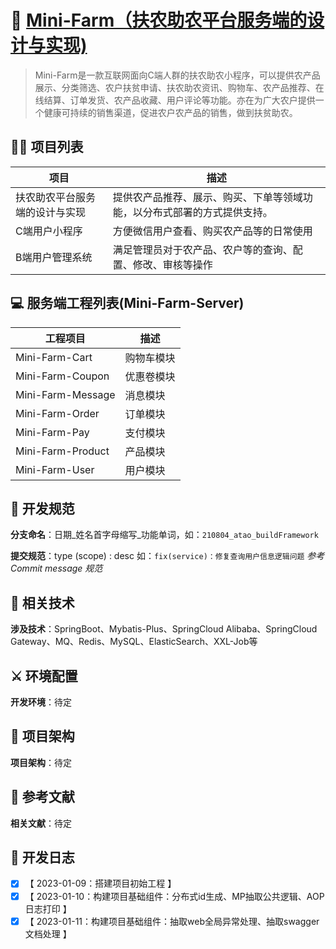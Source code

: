 🍃 [Mini-Farm（扶农助农平台服务端的设计与实现)](https://ukkhp7b2c4.feishu.cn/docx/R4xcdE0YhoUdz0xbDzicByhPnoh)
========================================
> Mini-Farm是一款互联网面向C端人群的扶农助农小程序，可以提供农产品展示、分类筛选、农户扶贫申请、扶农助农资讯、购物车、农产品推荐、在线结算、订单发货、农产品收藏、用户评论等功能。亦在为广大农户提供一个健康可持续的销售渠道，促进农户农产品的销售，做到扶贫助农。

## 🧑‍💻 项目列表

|    项目      | 描述                            | 
| ----------- | ------------------------------- 
| 扶农助农平台服务端的设计与实现  | 提供农产品推荐、展示、购买、下单等领域功能，以分布式部署的方式提供支持。    |
| C端用户小程序                | 方便微信用户查看、购买农产品等的日常使用        |
| B端用户管理系统              | 满足管理员对于农产品、农户等的查询、配置、修改、审核等操作   |

## 💻 服务端工程列表(Mini-Farm-Server)

| 工程项目      | 描述                            | 
| ----------- | ------------------------------- 
| Mini-Farm-Cart         | 购物车模块      |
| Mini-Farm-Coupon       | 优惠卷模块      |
| Mini-Farm-Message      | 消息模块        |
| Mini-Farm-Order        | 订单模块        |
| Mini-Farm-Pay          | 支付模块        |
| Mini-Farm-Product      | 产品模块        |
| Mini-Farm-User         | 用户模块        |

## 📐 开发规范

**分支命名**：日期_姓名首字母缩写_功能单词，如：`210804_atao_buildFramework`

**提交规范**：type (scope) : desc 如：`fix(service)：修复查询用户信息逻辑问题` *参考Commit message 规范*

## 🔀 相关技术

**涉及技术**：SpringBoot、Mybatis-Plus、SpringCloud Alibaba、SpringCloud Gateway、MQ、Redis、MySQL、ElasticSearch、XXL-Job等

## ⚔ 环境配置

**开发环境**：待定

## 🕌 项目架构

**项目架构**：待定

## 📄 参考文献

**相关文献**：待定

## 📘 开发日志
- [x] 【 2023-01-09：搭建项目初始工程 】
- [x] 【 2023-01-10：构建项目基础组件：分布式id生成、MP抽取公共逻辑、AOP日志打印 】
- [x] 【 2023-01-11：构建项目基础组件：抽取web全局异常处理、抽取swagger文档处理 】
